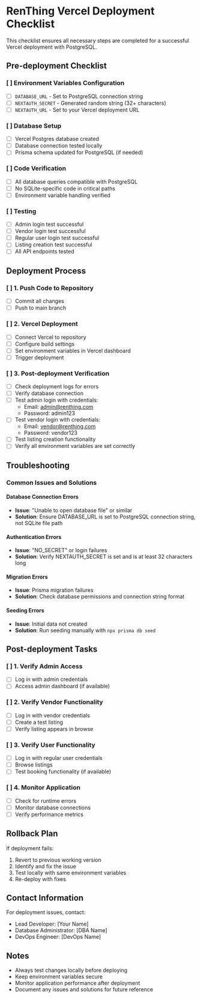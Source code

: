# RenThing Vercel Deployment Checklist

This checklist ensures all necessary steps are completed for a successful Vercel deployment with PostgreSQL.

## Pre-deployment Checklist

### [ ] Environment Variables Configuration
- [ ] `DATABASE_URL` - Set to PostgreSQL connection string
- [ ] `NEXTAUTH_SECRET` - Generated random string (32+ characters)
- [ ] `NEXTAUTH_URL` - Set to your Vercel deployment URL

### [ ] Database Setup
- [ ] Vercel Postgres database created
- [ ] Database connection tested locally
- [ ] Prisma schema updated for PostgreSQL (if needed)

### [ ] Code Verification
- [ ] All database queries compatible with PostgreSQL
- [ ] No SQLite-specific code in critical paths
- [ ] Environment variable handling verified

### [ ] Testing
- [ ] Admin login test successful
- [ ] Vendor login test successful
- [ ] Regular user login test successful
- [ ] Listing creation test successful
- [ ] All API endpoints tested

## Deployment Process

### [ ] 1. Push Code to Repository
- [ ] Commit all changes
- [ ] Push to main branch

### [ ] 2. Vercel Deployment
- [ ] Connect Vercel to repository
- [ ] Configure build settings
- [ ] Set environment variables in Vercel dashboard
- [ ] Trigger deployment

### [ ] 3. Post-deployment Verification
- [ ] Check deployment logs for errors
- [ ] Verify database connection
- [ ] Test admin login with credentials:
  - Email: admin@renthing.com
  - Password: admin123
- [ ] Test vendor login with credentials:
  - Email: vendor@renthing.com
  - Password: vendor123
- [ ] Test listing creation functionality
- [ ] Verify all environment variables are set correctly

## Troubleshooting

### Common Issues and Solutions

#### Database Connection Errors
- **Issue**: "Unable to open database file" or similar
- **Solution**: Ensure DATABASE_URL is set to PostgreSQL connection string, not SQLite file path

#### Authentication Errors
- **Issue**: "NO_SECRET" or login failures
- **Solution**: Verify NEXTAUTH_SECRET is set and is at least 32 characters long

#### Migration Errors
- **Issue**: Prisma migration failures
- **Solution**: Check database permissions and connection string format

#### Seeding Errors
- **Issue**: Initial data not created
- **Solution**: Run seeding manually with `npx prisma db seed`

## Post-deployment Tasks

### [ ] 1. Verify Admin Access
- [ ] Log in with admin credentials
- [ ] Access admin dashboard (if available)

### [ ] 2. Verify Vendor Functionality
- [ ] Log in with vendor credentials
- [ ] Create a test listing
- [ ] Verify listing appears in browse

### [ ] 3. Verify User Functionality
- [ ] Log in with regular user credentials
- [ ] Browse listings
- [ ] Test booking functionality (if available)

### [ ] 4. Monitor Application
- [ ] Check for runtime errors
- [ ] Monitor database connections
- [ ] Verify performance metrics

## Rollback Plan

If deployment fails:

1. Revert to previous working version
2. Identify and fix the issue
3. Test locally with same environment variables
4. Re-deploy with fixes

## Contact Information

For deployment issues, contact:
- Lead Developer: [Your Name]
- Database Administrator: [DBA Name]
- DevOps Engineer: [DevOps Name]

## Notes

- Always test changes locally before deploying
- Keep environment variables secure
- Monitor application performance after deployment
- Document any issues and solutions for future reference